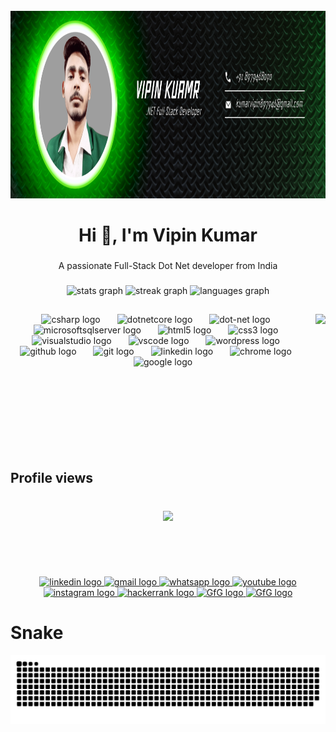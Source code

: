 <br clear="both">

<div align="center">
  <img height="300" src="https://github.com/vkumar89/vkumar89/blob/main/Green%20Professional%20Gamer%20LinkedIn%20Banner%20(1).png"  />
</div>

###

<h1 align="center">Hi 👋, I'm Vipin Kumar</h1>

###

<p align="center">A passionate Full-Stack Dot Net developer from India</p>

###

<div align="center">
  <img src="https://github-readme-stats.vercel.app/api?username=vkumar89&hide_title=false&hide_rank=false&show_icons=true&include_all_commits=true&count_private=true&disable_animations=false&theme=dracula&locale=en&hide_border=false" height="150" alt="stats graph"  />
  <img src="https://streak-stats.demolab.com?user=vkumar89&locale=en&mode=daily&theme=dracula&hide_border=false&border_radius=5" height="150" alt="streak graph"  />
  <img src="https://github-readme-stats.vercel.app/api/top-langs?username=vkumar89&locale=en&hide_title=false&layout=compact&card_width=320&langs_count=6&theme=dracula&hide_border=false" height="180" alt="languages graph"  />
</div>

###

<div align="left">
</div>

###

<h2 align="left"></h2>

###

<img align="right" height="220" src="https://media2.giphy.com/media/zhYSVCirREeIZtONCI/giphy.gif"  />

###

<div align="center">
  <img src="https://cdn.jsdelivr.net/gh/devicons/devicon/icons/csharp/csharp-original.svg" height="50" alt="csharp logo"  />
  <img width="19" />
  <img src="https://cdn.jsdelivr.net/gh/devicons/devicon/icons/dotnetcore/dotnetcore-original.svg" height="50" alt="dotnetcore logo"  />
  <img width="19" />
  <img src="https://cdn.jsdelivr.net/gh/devicons/devicon/icons/dot-net/dot-net-plain-wordmark.svg" height="50" alt="dot-net logo"  />
  <img width="19" />
  <img src="https://cdn.jsdelivr.net/gh/devicons/devicon/icons/microsoftsqlserver/microsoftsqlserver-plain.svg" height="50" alt="microsoftsqlserver logo"  />
  <img width="19" />
  <img src="https://cdn.jsdelivr.net/gh/devicons/devicon/icons/html5/html5-original.svg" height="50" alt="html5 logo"  />
  <img width="19" />
  <img src="https://cdn.jsdelivr.net/gh/devicons/devicon/icons/css3/css3-original.svg" height="50" alt="css3 logo"  />
  <img width="19" />
  <img src="https://cdn.jsdelivr.net/gh/devicons/devicon/icons/visualstudio/visualstudio-plain.svg" height="50" alt="visualstudio logo"  />
  <img width="19" />
  <img src="https://cdn.jsdelivr.net/gh/devicons/devicon/icons/vscode/vscode-original.svg" height="50" alt="vscode logo"  />
  <img width="19" />
  <img src="https://cdn.jsdelivr.net/gh/devicons/devicon/icons/wordpress/wordpress-original.svg" height="50" alt="wordpress logo"  />
  <img width="19" />
  <img src="https://cdn.jsdelivr.net/gh/devicons/devicon/icons/github/github-original.svg" height="50" alt="github logo"  />
  <img width="19" />
  <img src="https://cdn.jsdelivr.net/gh/devicons/devicon/icons/git/git-original.svg" height="50" alt="git logo"  />
  <img width="19" />
  <img src="https://cdn.jsdelivr.net/gh/devicons/devicon/icons/linkedin/linkedin-original.svg" height="50" alt="linkedin logo"  />
  <img width="19" />
  <img src="https://cdn.jsdelivr.net/gh/devicons/devicon/icons/chrome/chrome-original.svg" height="50" alt="chrome logo"  />
  <img width="19" />
  <img src="https://cdn.jsdelivr.net/gh/devicons/devicon/icons/google/google-original.svg" height="50" alt="google logo"  />
</div>

###

<br clear="both">

<h2 align="left">Profile views</h2>

###

<br clear="both">

<div align="center">
  <img src="https://profile-counter.glitch.me/vkumar89/count.svg?"  />
</div>

###

<br clear="both">

<h2 align="left"></h2>

###

<br clear="both">

<div align="center">
  <a href="https://www.linkedin.com/in/vkumar89/" target="_blank">
    <img src="https://img.shields.io/static/v1?message=LinkedIn&logo=linkedin&label=&color=0077B5&logoColor=white&labelColor=&style=plastic" height="38" alt="linkedin logo"  />
  </a>
  <a href="mailto:kumarvipin897946@gmail.com" target="_blank">
    <img src="https://img.shields.io/static/v1?message=Gmail&logo=gmail&label=&color=D14836&logoColor=white&labelColor=&style=plastic" height="38" alt="gmail logo"  />
  </a>
  <a href="https://wa.me/qr/YZFBUD7VMDQRN1" target="_blank">
    <img src="https://img.shields.io/static/v1?message=Whatsapp&logo=whatsapp&label=&color=25D366&logoColor=white&labelColor=&style=plastic" height="38" alt="whatsapp logo"  />
  </a>
  <a href="https://www.youtube.com/@tradingbala" target="_blank">
    <img src="https://img.shields.io/static/v1?message=Youtube&logo=youtube&label=&color=FF0000&logoColor=white&labelColor=&style=plastic" height="38" alt="youtube logo"  />
  </a>
  <a href="https://www.instagram.com/v.kumar_89" target="_blank">
    <img src="https://img.shields.io/static/v1?message=Instagram&logo=instagram&label=&color=E4405F&logoColor=white&labelColor=&style=plastic" height="38" alt="instagram logo"  />
  </a>
  <a href="https://www.hackerrank.com/profile/vkumar89" target="_blank">
    <img src="https://img.shields.io/static/v1?message=HackerRank&logo=hackerrank&label=&color=2EC866&logoColor=white&labelColor=&style=plastic" height="38" alt="hackerrank logo"  />
  </a>



 <a href="https://auth.geeksforgeeks.org/user/vkumar89/" target="_blank">
   <img src="https://media.geeksforgeeks.org/wp-content/uploads/20240108174028/Screenshot-2024-01-08-174006.png" height="38" alt="GfG logo "color="green" width="150" />
    
  </a>

   <a href="https://leetcode.com/vkumar89/" target="_blank">
   <img src="https://w7.pngwing.com/pngs/640/947/png-transparent-leetcode-button-icon.png" height="38" alt="GfG logo "color"green" />
    
  </a>
  
  
</div>







































# Snake


  <source
    media="(prefers-color-scheme: light)"
    srcset="https://raw.githubusercontent.com/platane/snk/output/github-contribution-grid-snake.svg"
  />
  <img alt="github contribution grid snake animation" src="https://raw.githubusercontent.com/platane/snk/output/github-contribution-grid-snake.svg"/>
   
